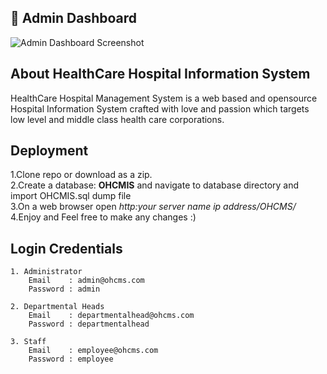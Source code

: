 ## 🏥 Admin Dashboard

<img src="https://github.com/your-username/your-repo-name/blob/main/WhatsApp%20Image%202025-07-04%20at%2010.30.24%20PM.jpeg?raw=true" alt="Admin Dashboard Screenshot" />




## About  HealthCare Hospital Information System

HealthCare Hospital Management System is a web based and opensource Hospital Information System crafted with love and passion which targets low level and middle class health care corporations.

## Deployment
1.Clone repo or download as a zip.<br>
2.Create a database: <b>OHCMIS</b> and navigate to database directory and import OHCMIS.sql dump file <br>
3.On a web browser open <i>http:your server name ip address/OHCMS/</i></br>
4.Enjoy and Feel free to make any changes :)

## Login Credentials
```
1. Administrator
    Email    : admin@ohcms.com
    Password : admin

2. Departmental Heads
    Email    : departmentalhead@ohcms.com
    Password : departmentalhead

3. Staff
    Email    : employee@ohcms.com
    Password : employee
```


